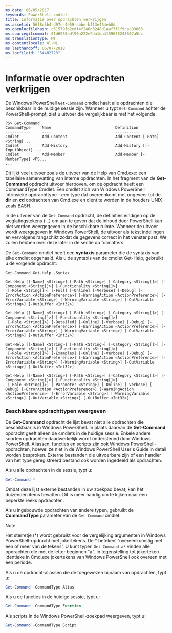 ```yaml
---
ms.date: 06/05/2017
keywords: PowerShell-cmdlet
title: Informatie over opdrachten verkrijgen
ms.assetid: 56f8e5b4-d97c-4e59-abbe-bf13e464eb0d
ms.openlocfilehash: c51579fe2cdf4f2a0d3248d1aaf3f1f9cac83868
ms.sourcegitcommit: 01d6985ed190a222e9da1da41596f524f607a5bc
ms.translationtype: MT
ms.contentlocale: nl-NL
ms.lasthandoff: 06/07/2018
ms.locfileid: "34482723"
---
```

# <a name="getting-information-about-commands"></a>Informatie over opdrachten verkrijgen
De Windows PowerShell `Get-Command` cmdlet haalt alle opdrachten die beschikbaar in de huidige sessie zijn. Wanneer u typt `Get-Command` achter de PowerShell-prompt, ziet u uitvoer die vergelijkbaar is met het volgende:

```
PS> Get-Command
CommandType     Name                            Definition
-----------     ----                            ----------
Cmdlet          Add-Content                     Add-Content [-Path] <String[...
Cmdlet          Add-History                     Add-History [[-InputObject] ...
Cmdlet          Add-Member                      Add-Member [-MemberType] <PS...
...
```

Dit lijkt veel uitvoer zoals de uitvoer van de Help van Cmd.exe: een tabellaire samenvatting van interne opdrachten. In het fragment van de **Get-Command** opdracht uitvoer hierboven, om de opdracht heeft een CommandType Cmdlet. Een cmdlet zich van Windows PowerShell intrinsieke opdrachttype - een type dat overeenkomt met ongeveer tot de **dir** en **cd** opdrachten van Cmd.exe en dient te worden in de houders UNIX zoals BASH.

In de uitvoer van de `Get-Command` opdracht, de definities eindigen op de weglatingstekens (...) om aan te geven dat de inhoud door PowerShell kan niet worden weergegeven in de beschikbare ruimte. Wanneer de uitvoer wordt weergegeven in Windows PowerShell, de uitvoer als tekst indelingen en vervolgens rangschikt zodat de gegevens correct in het venster past. We zullen hebben over deze later in de sectie op formatters.

De `Get-Command` cmdlet heeft een **syntaxis** parameter die de syntaxis van elke cmdlet opgehaald. Als u de syntaxis van de cmdlet Get-Help, gebruikt u de volgende opdracht:

```
Get-Command Get-Help -Syntax

Get-Help [[-Name] <String>] [-Path <String>] [-Category <String[]>] [-Component <String[]>] [-Functionality <String[]>]
 [-Role <String[]>] [-Full] [-Online] [-Verbose] [-Debug] [-ErrorAction <ActionPreference>] [-WarningAction <ActionPreference>] [-ErrorVariable <String>] [-WarningVariable <String>] [-OutVariable <String>] [-OutBuffer <Int32>]

Get-Help [[-Name] <String>] [-Path <String>] [-Category <String[]>] [-Component <String[]>] [-Functionality <String[]>]
 [-Role <String[]>] [-Detailed] [-Online] [-Verbose] [-Debug] [-ErrorAction <ActionPreference>] [-WarningAction <ActionPreference>] [-ErrorVariable <String>] [-WarningVariable <String>] [-OutVariable <String>] [-OutBuffer <Int32>]

Get-Help [[-Name] <String>] [-Path <String>] [-Category <String[]>] [-Component <String[]>] [-Functionality <String[]>]
 [-Role <String[]>] [-Examples] [-Online] [-Verbose] [-Debug] [-ErrorAction <ActionPreference>] [-WarningAction <ActionPreference>] [-ErrorVariable <String>] [-WarningVariable <String>] [-OutVariable <String>] [-OutBuffer <Int32>]

Get-Help [[-Name] <String>] [-Path <String>] [-Category <String[]>] [-Component <String[]>] [-Functionality <String[]>]
 [-Role <String[]>] [-Parameter <String>] [-Online] [-Verbose] [-Debug] [-ErrorAction <ActionPreference>] [-WarningAction <ActionPreference>] [-ErrorVariable <String>] [-WarningVariable <String>] [-OutVariable <String>] [-OutBuffer <Int32>]
```

### <a name="displaying-available-command-types"></a>Beschikbare opdrachttypen weergeven
De **Get-Command** opdracht de lijst bevat niet alle opdrachten die beschikbaar is in Windows PowerShell. In plaats daarvan de **Get-Command** opdracht geeft alleen de cmdlets in de huidige sessie. Enkele andere soorten opdrachten daadwerkelijk wordt ondersteund door Windows PowerShell. Aliassen, functies en scripts zijn ook Windows PowerShell-opdrachten, hoewel ze niet in de Windows PowerShell User's Guide in detail worden besproken. Externe bestanden die uitvoerbare zijn of een handler van het type geregistreerd bestand ook worden ingedeeld als opdrachten.

Als u alle opdrachten in de sessie, typt u:

```powershell
Get-Command *
```

Omdat deze lijst externe bestanden in uw zoekpad bevat, kan het duizenden items bevatten. Dit is meer handig om te kijken naar een beperkte reeks opdrachten.

Als u ingebouwde opdrachten van andere typen, gebruikt de **CommandType** parameter van de `Get-Command` cmdlet.

> [!NOTE]
> Het sterretje (\*) wordt gebruikt voor de vergelijking argumenten in Windows PowerShell-opdracht met jokertekens. De \* betekent 'overeenkomstig met een of meer van de tekens'. U kunt typen `Get-Command a*` vinden alle opdrachten die met de letter beginnen "a". In tegenstelling tot jokerteken identieke in Cmd.exe jokertekens van Windows PowerShell ook overeen met een periode.

Als u de opdracht-aliassen die de toegewezen bijnaam van opdrachten, typt u:

```powershell
Get-Command -CommandType Alias
```

Als u de functies in de huidige sessie, typt u:

```powershell
Get-Command -CommandType Function
```

Als scripts in de Windows PowerShell-zoekpad weergeven, typt u:

```powershell
Get-Command -CommandType Script
```
